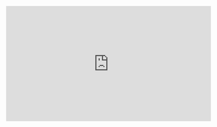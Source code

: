 <iframe width="560" height="315" src="https://www.youtube.com/watch?v=qok5kTT-eOU&t=0s" frameborder="0" allow="accelerometer; autoplay; clipboard-write; encrypted-media; gyroscope; picture-in-picture" allowfullscreen></iframe>

